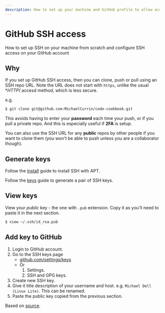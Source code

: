 ```yaml
---
description: How to set up your machine and GitHub profile to allow access by SSH
---
```

# GitHub SSH access

How to set up SSH on your machine from scratch and configure SSH access on your GitHub account


## Why

If you set up GitHub SSH access, then you can clone, push or pull using an SSH repo URL. Note the URL does not start with `https`, unlike the usual **HTTP(* accesd method, which is less secure.

e.g.

```sh
$ git clone git@github.com:MichaelCurrin/code-cookbook.git
```

This avoids having to enter your **password** each time your push, or if you pull a private repo. And this is especially useful if **2FA** is setup.

You can also use the SSH URL for any **public** repos by other people if you want to clone them (you won't be able to push unless you are a collaborator though).


## Generate keys

Follow the [install](install.md) guide to install SSH with APT.

Follow the [keys](keys.md) guide to generate a pair of SSH keys.


## View keys

View your _public_ key - the one with `.pub` extension. Copy it as you'll need to paste it in the next section.

```sh
$ view ~/.ssh/id_rsa.pub
```


## Add key to GitHub

1. Login to GitHub account.
1. Go to the SSH keys page
    - [github.com/settings/keys](https://github.com/settings/keys)
    - Or
        1. Settings.
        1. SSH and GPG keys.
1. Create new SSH key.
1. Give it title description of your username and host. e.g. `Michael Dell (Linux Lite)`. This can be renamed.
1. Paste the public key copied from the previous section.


Based on [source](https://help.github.com/en/github/authenticating-to-github/adding-a-new-ssh-key-to-your-github-account).

